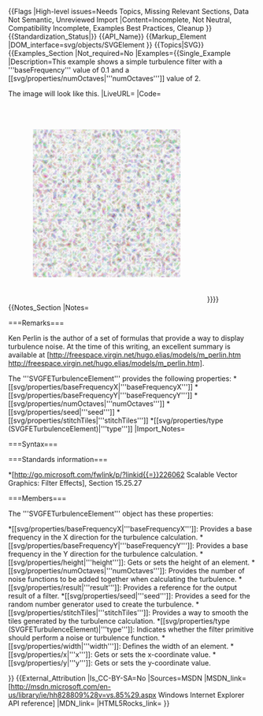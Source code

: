 {{Flags
|High-level issues=Needs Topics, Missing Relevant Sections, Data Not Semantic, Unreviewed Import
|Content=Incomplete, Not Neutral, Compatibility Incomplete, Examples Best Practices, Cleanup
}}
{{Standardization_Status|}}
{{API_Name}}
{{Markup_Element
|DOM_interface=svg/objects/SVGElement
}}
{{Topics|SVG}}
{{Examples_Section
|Not_required=No
|Examples={{Single_Example
|Description=This example shows a simple turbulence filter with a '''baseFrequency''' value of 0.1 and a [[svg/properties/numOctaves|'''numOctaves''']] value of 2.

The image will look like this.
|LiveURL=
|Code=
<syntaxhighlight lang="xml">
<!DOCTYPE HTML>
<html>
    <head></head>
    <body>
        <svg width="400" height="400">
            <defs>
               <filter id="MyFilter" filterUnits="userSpaceOnUse" x="50" y="50"  width="300" height="300">
                  <feTurbulence baseFrequency="0.1"
                    numOctaves="2" />
               </filter>
            </defs>
            <use filter="url(#MyFilter)" x='0' y='0'/>
            </svg>
    </body>
</html>
</syntaxhighlight>
}}}}
{{Notes_Section
|Notes=

===Remarks===

Ken Perlin is the author of a set of formulas that provide a way to display turbulence noise. At the time of this writing, an excellent summary is available at [http://freespace.virgin.net/hugo.elias/models/m_perlin.htm http://freespace.virgin.net/hugo.elias/models/m_perlin.htm].

The '''SVGFETurbulenceElement''' provides the following properties:
*[[svg/properties/baseFrequencyX|'''baseFrequencyX''']]
*[[svg/properties/baseFrequencyY|'''baseFrequencyY''']]
*[[svg/properties/numOctaves|'''numOctaves''']]
*[[svg/properties/seed|'''seed''']]
*[[svg/properties/stitchTiles|'''stitchTiles''']]
*[[svg/properties/type (SVGFETurbulenceElement)|'''type''']]
|Import_Notes=

===Syntax===

===Standards information===

*[http://go.microsoft.com/fwlink/p/?linkid{{=}}226062 Scalable Vector Graphics: Filter Effects], Section 15.25.27

===Members===

The '''SVGFETurbulenceElement''' object has these properties:

*[[svg/properties/baseFrequencyX|'''baseFrequencyX''']]: Provides a base frequency in the X direction for the turbulence calculation.
*[[svg/properties/baseFrequencyY|'''baseFrequencyY''']]: Provides a base frequency in the Y direction for the turbulence calculation.
*[[svg/properties/height|'''height''']]: Gets or sets  the height of an element.
*[[svg/properties/numOctaves|'''numOctaves''']]: Provides the number of noise functions to be added together when calculating the turbulence.
*[[svg/properties/result|'''result''']]: Provides a reference for the output result of a filter.
*[[svg/properties/seed|'''seed''']]: Provides a seed for the random number generator used to create the turbulence.
*[[svg/properties/stitchTiles|'''stitchTiles''']]: Provides a way to smooth the tiles generated by the turbulence calculation.
*[[svg/properties/type (SVGFETurbulenceElement)|'''type''']]: Indicates whether the filter primitive should perform a noise or turbulence function.
*[[svg/properties/width|'''width''']]: Defines the width of an element.
*[[svg/properties/x|'''x''']]: Gets or sets the x-coordinate value.
*[[svg/properties/y|'''y''']]: Gets or sets the y-coordinate value.

}}
{{External_Attribution
|Is_CC-BY-SA=No
|Sources=MSDN
|MSDN_link=[http://msdn.microsoft.com/en-us/library/ie/hh828809%28v=vs.85%29.aspx Windows Internet Explorer API reference]
|MDN_link=
|HTML5Rocks_link=
}}